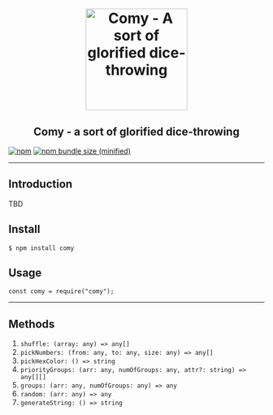 <h1 align="center">
	 <a href="https://github.com/otomer/comy"><img src="https://i.ibb.co/0VfJnzX/comy.png" alt="Comy - A sort of glorified dice-throwing" width=200"></a>
</h1>
<h2 align="center">
Comy - a sort of glorified dice-throwing
</h2>

[![npm](https://img.shields.io/npm/v/comy.svg)](https://www.npmjs.com/package/comy)
[![npm bundle size (minified)](https://img.shields.io/bundlephobia/min/react.svg)](https://www.npmjs.com/package/comy)

---

## Introduction

TBD

## Install

```
$ npm install comy
```

## Usage

```
const comy = require("comy");
```

---

## Methods

1. `shuffle: (array: any) => any[]`
2. `pickNumbers: (from: any, to: any, size: any) => any[]`
3. `pickHexColor: () => string`
4. `priorityGroups: (arr: any, numOfGroups: any, attr?: string) => any[][]`
5. `groups: (arr: any, numOfGroups: any) => any`
6. `random: (arr: any) => any`
7. `generateString: () => string`
